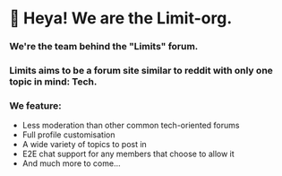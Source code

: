 # 👋 Heya! We are the Limit-org.
### We're the team behind the "Limits" forum.
### Limits aims to be a forum site similar to reddit with only one topic in mind: Tech.
### We feature:
 - Less moderation than other common tech-oriented forums
 - Full profile customisation
 - A wide variety of topics to post in
 - E2E chat support for any members that choose to allow it
 - And much more to come...
